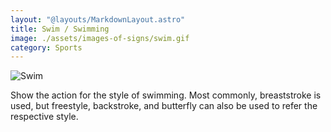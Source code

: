 ```yaml
---
layout: "@layouts/MarkdownLayout.astro"
title: Swim / Swimming
image: ./assets/images-of-signs/swim.gif
category: Sports
---
```


![Swim](@signs/swim.gif)

Show the action for the style of swimming.
Most commonly, breaststroke is used, but freestyle,
backstroke, and butterfly can also be used to refer the respective style.
